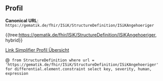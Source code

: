 ## Profil

**Canonical URL**: ```https://gematik.de/fhir/ISiK/StructureDefinition/ISiKAngehoeriger```

{{tree:https://gematik.de/fhir/ISiK/StructureDefinition/ISiKAngehoeriger, hybrid}}

[Link Simplifier Profil Übersicht](https://gematik.de/fhir/ISiK/StructureDefinition/ISiKangehoeriger)

@``` from StructureDefinition where url = 'https://gematik.de/fhir/ISiK/StructureDefinition/ISiKAngehoeriger' for differential.element.constraint select key, severity, human, expression```